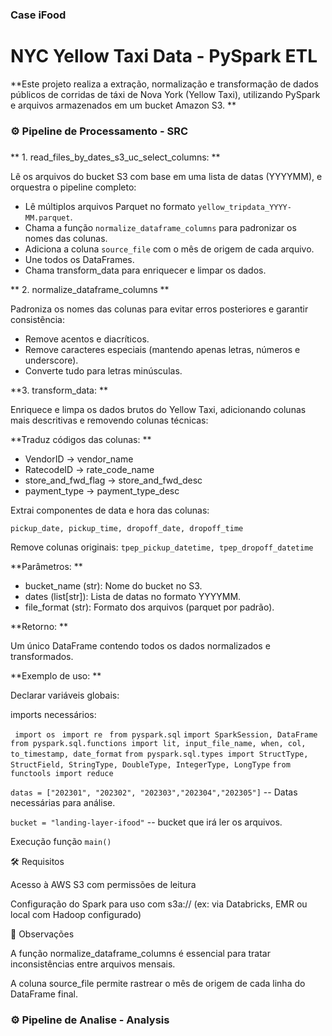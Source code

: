 ### Case iFood
# NYC Yellow Taxi Data - PySpark ETL
**Este projeto realiza a extração, normalização e transformação de dados públicos de corridas de táxi de Nova York (Yellow Taxi), utilizando PySpark e arquivos armazenados em um bucket Amazon S3.
**

### ⚙️ Pipeline de Processamento - SRC
### 
**  1. read_files_by_dates_s3_uc_select_columns:
**

Lê os arquivos do bucket S3 com base em uma lista de datas (YYYYMM), e orquestra o pipeline completo:
- Lê múltiplos arquivos Parquet no formato `yellow_tripdata_YYYY-MM.parquet`.
- Chama a função `normalize_dataframe_columns` para padronizar os nomes das colunas.
- Adiciona a coluna `source_file` com o mês de origem de cada arquivo.
- Une todos os DataFrames.
- Chama transform_data para enriquecer e limpar os dados.

** 2. normalize_dataframe_columns
**

Padroniza os nomes das colunas para evitar erros posteriores e garantir consistência:

- Remove acentos e diacríticos.
- Remove caracteres especiais (mantendo apenas letras, números e underscore).
- Converte tudo para letras minúsculas.

**3. transform_data:
**

Enriquece e limpa os dados brutos do Yellow Taxi, adicionando colunas mais descritivas e removendo colunas técnicas:

**Traduz códigos das colunas:
**

- VendorID → vendor_name
- RatecodeID → rate_code_name
- store_and_fwd_flag → store_and_fwd_desc
- payment_type → payment_type_desc

Extrai componentes de data e hora das colunas:

`pickup_date, pickup_time, dropoff_date, dropoff_time
`

Remove colunas originais: `tpep_pickup_datetime, tpep_dropoff_datetime`

**Parâmetros:
**
- bucket_name (str): Nome do bucket no S3.
- dates (list[str]): Lista de datas no formato YYYYMM.
- file_format (str): Formato dos arquivos (parquet por padrão).

**Retorno:
**

Um único DataFrame contendo todos os dados normalizados e transformados.

**Exemplo de uso:
**

Declarar variáveis globais:

imports necessários:

` import os`
` import re`
` from pyspark.sql`
`import SparkSession, DataFrame`
` from pyspark.sql.functions import lit, input_file_name, when, col, to_timestamp, date_format`
`from pyspark.sql.types import StructType, StructField, StringType, DoubleType, IntegerType, LongType`
`from functools import reduce`

`datas = ["202301", "202302", "202303","202304","202305"]` -- Datas necessárias para análise.

`bucket = "landing-layer-ifood"` -- bucket que irá ler os arquivos.

Execução função `main()`

🛠️ Requisitos

Acesso à AWS S3 com permissões de leitura

Configuração do Spark para uso com s3a:// (ex: via Databricks, EMR ou local com Hadoop configurado)

📌 Observações

A função normalize_dataframe_columns é essencial para tratar inconsistências entre arquivos mensais.

A coluna source_file permite rastrear o mês de origem de cada linha do DataFrame final.



### ⚙️ Pipeline de Analise - Analysis
### 

